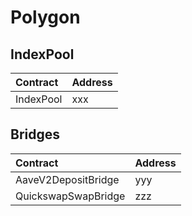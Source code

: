 # Polygon

## IndexPool

| Contract | Address |
| :--- | :--- |
| IndexPool | xxx |

## Bridges

| Contract | Address |
| :--- | :--- |
| AaveV2DepositBridge | yyy |
| QuickswapSwapBridge | zzz |


